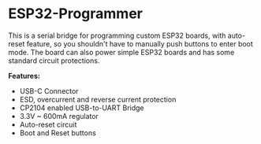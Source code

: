 # ESP32-Programmer

This is a serial bridge for programming custom ESP32 boards, with auto-reset feature, so you shouldn't have to manually push buttons to enter boot mode. The board can also power simple ESP32 boards and has some standard circuit protections. 

**Features:**
- USB-C Connector
- ESD, overcurrent and reverse current protection
- CP2104 enabled USB-to-UART Bridge
- 3.3V ~ 600mA regulator
- Auto-reset circuit
- Boot and Reset buttons
